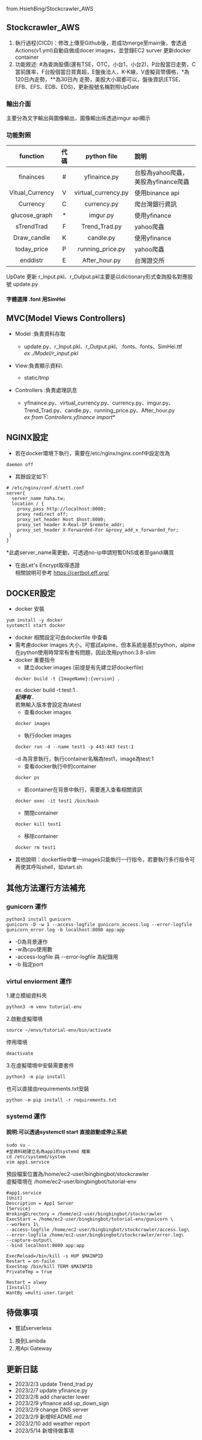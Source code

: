from HsiehBing/Stockcrawler_AWS
## Stockcrawler_AWS
1. 執行過程(CICD)：修改上傳至Github後，若成功merge至main後，會透過Actions(v1.yml)自動自做成docer images，並登錄EC2 surver 更新docker container
2. 功能敘述: #為查詢股價(還有TSE，OTC，小台1，小台2)，P台股當日走勢，C當前匯率，F台股個當日買賣超，E盤後法人，K-K線，V虛擬貨幣價格，*為120日內走勢，**為30日內 走勢，美股大小寫都可以，盤後資訊(ETSE、EFB、EFS、EDB、EDS)，更新股號名稱對照UpDate
### 輸出介面 
主要分為文字輸出與圖像輸出，圖像輸出係透過imgur api顯示

### 功能對照

  | function        | 代碼   | python file          | 說明                              |
  | :----:          | :----: | :----:              | :----                             |
  | finainces       | #      | yfinaince.py        | 台股為yahoo爬蟲，美股為yfinance爬蟲 |
  | Vitual_Currency | V      | virtual_currency.py | 使用binance api                   |
  | Currency        | C      | currency.py         | 爬台灣銀行資訊                     |
  | glucose_graph   | *      | imgur.py            | 使用yfinance                      |
  | sTrendTrad      | F      | Trend_Trad.py       | yahoo爬蟲                         |
  | Draw_candle     | K      | candle.py           | 使用yfinance                      |
  | today_price     | P      | running_price.py    | yahoo爬蟲                         |
  | enddistr        | E      | After_hour.py       | 台灣證交所                         |\

UpDate 更新 r_Input.pkl、r_Output.pkl主要是以dictionary形式查詢股名對應股號  update.py
#### 字體選擇 .font 用SimHei

## MVC(Model Views Controllers)
- Model :負責資料存取
  - update.py、r_Input.pkl、r_Output.pkl、.fonts、fonts、SimHei.ttf \
  *ex ./Model/r_input.pkl*

- View:負責顯示資料\
  - static/tmp

- Controllers :負責處理訊息
  - yfinaince.py、virtual_currency.py、currency.py、imgur.py、Trend_Trad.py、candle.py、running_price.py、After_hour.py \
    *ex from Controllers.yfinance import**
## NGINX設定
* 若在docker環境下執行，需要在/etc/nginx/nginx.conf中設定改為
```
daemon off
```
* 其餘設定如下:
```
# /etc/nginx/conf.d/sett.conf
server{
  server_name haha.tw;
  location / {
    proxy_pass http://localhost:8080;
    proxy redirect off;
    proxy_set_header Host $host:8080;
    proxy_set header X-Real-IP $remote_addr;
    proxy_set_header X-Forwarded-For &proxy_add_x_forwarded_for;
 }
}
```
  *此處server_name需更動，可透過no-ip申請短暫DNS或者至gandi購買
* 在由Let's Encrypt取得憑證 \
  相關說明可參考 https://certbot.eff.org/
  
## DOCKER設定
* docker 安裝
```
yum install -y docker
systemctl start docker
```
* docker 相關設定可由dockerfile 中查看
* 需考慮docker images 大小，可嘗試alpine，但本系統是基於python，alpine在python使用時常常有會有問題，因此改用python:3.8-slim
* docker 重要指令
  * 建立docker images (前提是有先建立好dockerfile)
  ```
  docker build -t {ImageName}:{version} .
  ```
  ex. docker build -t test:1 .\
  ***記得有 .***\
  若無輸入版本會設定為latest
  * 查看docker images
  ```
  docker images
  ```
  * 執行docker images
  ```
  docker run -d --name test1 -p 443:443 test:1
  ```
  -d 為背景執行，執行container名稱為test1，image為test:1
  * 查看docker執行中的container
  ```
  docker ps
  ```
  * 若container在背景中執行，需要進入查看相關資訊
  ```
  docker exec -it test1 /bin/bash
  ```
  * 關閉container
  ```
  docker kill test1
  ```
  * 移除container
  ```
  docker rm test1
  ```
* 其他說明：dockerfile中單一images只能執行一行指令，若要執行多行指令可再使其呼叫shell，如start.sh  
## 其他方法運行方法補充
### gunicorn 運作
```
python3 install gunicorn
gunicorn -D -w 1 --access-logfile gunicorn_access.log --error-logfile gunicorn_error.log -b localhost:8080 app:app
```
* -D為背景運作
* -w為cpu使用數
* -access-logfile 與 --error-logfile 為紀錄用
* -b 指定port

### virtul enviorment 運作
1.建立模組資料夾
```python3
python3 -m venv tutorial-env
```
2.啟動虛擬環境
```
source ~/envs/tutorial-env/bin/activate
```
停用環境
```
deactivate
```
3.在虛擬環境中安裝需要套件
```python3
python3 -m pip install
```
也可以直接由requirements.txt安裝
```python3
python -m pip install -r requirements.txt
```
### systemd 運作
#### 說明:可以透過systemctl start 直接啟動或停止系統
```
sudo su -
#至資料結建立名為app1的systemd 檔案
cd /etc/systemd/system
vim app1.service
```
預設檔案位置為/home/ec2-user/bingbingbot/stockcrawler \
虛擬環境在 /home/ec2-user/bingbingbot/tutorial-env
```
#app1.service
[Unit]
Description = App1 Server
[Service]
WrokingDirectory = /home/ec2-user/bingbingbot/stockcrawler
ExecStart = /home/ec2-user/bingbingbot/tutorial-env/gunicorn \
--workers 1\
--access-logfile /home/ec2-user/bingbingbot/stockcrawler/access.log\
--error-logfile /home/ec2-user/bingbingbot/stockcrawler/error.log\
--capture-output\
--bind localhost:8080 app:app

ExecReload=/bin/kill -s HUP $MAINPID
Restart = on-faile
ExecStop /bin/kill TERM $MAINPID
PrivateTmp = true

Restart = alway
[Install]
WantBy =multi-user.target
```

## 待做事項
* 嘗試serverless 
1. 換到Lambda
2. 用Api Gateway

## 更新日誌
* 2023/2/3 update Trend_trad.py 
* 2023/2/7 update yfinance.py
* 2023/2/8 add character lower
* 2023/2/9 yfinance add up_down_sign
* 2023/2/9 change DNS server
* 2023/2/9 新增README.md
* 2023/2/10 add weather report
* 2023/5/14 新增待做事項
